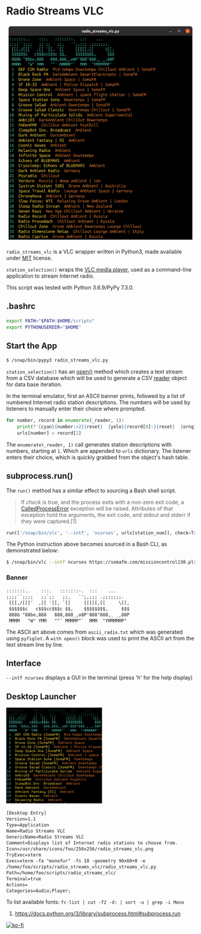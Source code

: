 # Radio Streams VLC

![Radio Streams VLC](screen_capture.png)

`radio_streams_vlc` is a VLC wrapper written in Python3, made available under [MIT](https://opensource.org/licenses/MIT) license.

`station_selection()` wraps the [VLC media player](https://en.wikipedia.org/wiki/VLC_media_player), used as a command-line application to stream Internet radio.

This script was tested with Python 3.6.9/PyPy 7.3.0.

## .bashrc

```bash
export PATH="$PATH:$HOME/scripts"
export PYTHONUSERDIR="$HOME"
```

## Start the App

```bash
$ /snap/bin/pypy3 radio_streams_vlc.py
```

`station_selection()` has an [open()](https://docs.python.org/3/library/functions.html#open) method which creates a text stream from a CSV database which will be used to generate a CSV [reader](https://docs.python.org/3/library/csv.html#csv.reader) object for data base iteration.

In the terminal emulator, first an ASCII banner prints, followed by a list of numbered Internet radio station descriptions. The numbers will be used by listeners to manually enter their choice where prompted.

```python
for number, record in enumerate(_reader, 1):
    print(f'{cyan}{number:>2}{reset}  {yelo}{record[0]:}{reset}  {orng}{record[1]}{reset}')  # print radio station list
    urls[number] = record[2]
```

The `enumerate(_reader, 1)` call generates station descriptions with numbers, starting at `1`. Which are appended to `urls` dictionary. The listener enters their choice, which is quickly grabbed from the object's hash table.

## subprocess.run()

The `run()` method has a similar effect to sourcing a Bash shell script.

>If _check_ is true, and the process exits with a non-zero exit code, a [CalledProcessError](https://docs.python.org/3/library/subprocess.html#subprocess.CalledProcessError) exception will be raised. Attributes of that exception hold the arguments, the exit code, and stdout and stderr if they were captured.[1]

```python
run(['/snap/bin/vlc', '--intf', 'ncurses', urls[station_num]], check=True)
```

The Python instruction above becomes sourced in a Bash CLI, as demonstrated below:

```bash
$ /snap/bin/vlc --intf ncurses https://somafm.com/missioncontrol130.pls
```

### Banner

```text
:::::::..    :::.   :::::::-.  :::    ...     
;;;;``;;;;   ;;`;;   ;;,   `';,;;; .;;;;;;;.
 [[[,/[[['  ,[[ '[[, `[[     [[[[[,[[     \[[,
 $$$$$$c   c$$$cc$$$c $$,    $$$$$$$$,     $$$
 888b "88bo,888   888,888_,o8P'888"888,_ _,88P
 MMMM   "W" YMM   ""` MMMMP"`  MMM  "YMMMMMP"
```

The ASCII art above comes from `ascii_radio.txt` which was generated using `pyfiglet`. A `with open()` block was used to print the ASCII art from the text stream line by line.

## Interface

`--intf ncurses` displays a GUI in the terminal (press 'h' for the help display)

## Desktop Launcher

![Desktop Icon Image](radio_streams_vlc.png)

```shell
[Desktop Entry]
Version=1.1
Type=Application
Name=Radio Streams VLC
GenericName=Radio Streams VLC
Comment=Displays list of Internet radio stations to choose from.
Icon=/usr/share/icons/foo/256x256/radio_streams_vlc.png
TryExec=xterm
Exec=xterm -fa "monofur" -fs 10 -geometry 90x60+0 -e /home/foo/scripts/radio_streams_vlc/radio_streams_vlc.py
Path=/home/foo/scripts/radio_streams_vlc/
Terminal=true
Actions=
Categories=Audio;Player;
```

To list available fonts: `fc-list | cut -f2 -d: | sort -u | grep -i Mono`

1. https://docs.python.org/3/library/subprocess.html#subprocess.run

[![ko-fi](https://www.ko-fi.com/img/githubbutton_sm.svg)](https://ko-fi.com/R6R72LISM)
